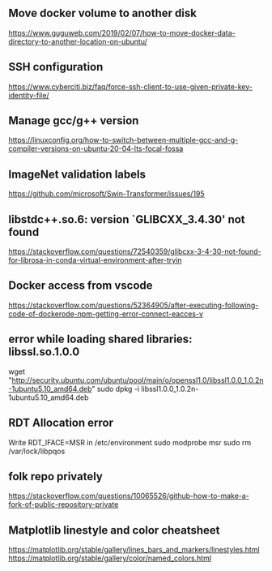 ## Move docker volume to another disk
https://www.guguweb.com/2019/02/07/how-to-move-docker-data-directory-to-another-location-on-ubuntu/

## SSH configuration
https://www.cyberciti.biz/faq/force-ssh-client-to-use-given-private-key-identity-file/

## Manage gcc/g++ version
https://linuxconfig.org/how-to-switch-between-multiple-gcc-and-g-compiler-versions-on-ubuntu-20-04-lts-focal-fossa

## ImageNet validation labels
https://github.com/microsoft/Swin-Transformer/issues/195

## libstdc++.so.6: version `GLIBCXX_3.4.30' not found
https://stackoverflow.com/questions/72540359/glibcxx-3-4-30-not-found-for-librosa-in-conda-virtual-environment-after-tryin

## Docker access from vscode
https://stackoverflow.com/questions/52364905/after-executing-following-code-of-dockerode-npm-getting-error-connect-eacces-v

## error while loading shared libraries: libssl.so.1.0.0
wget "http://security.ubuntu.com/ubuntu/pool/main/o/openssl1.0/libssl1.0.0_1.0.2n-1ubuntu5.10_amd64.deb"
sudo dpkg -i libssl1.0.0_1.0.2n-1ubuntu5.10_amd64.deb

## RDT Allocation error
Write RDT_IFACE=MSR in /etc/environment
sudo modprobe msr
sudo rm /var/lock/libpqos

## folk repo privately
https://stackoverflow.com/questions/10065526/github-how-to-make-a-fork-of-public-repository-private

## Matplotlib linestyle and color cheatsheet
https://matplotlib.org/stable/gallery/lines_bars_and_markers/linestyles.html
https://matplotlib.org/stable/gallery/color/named_colors.html
